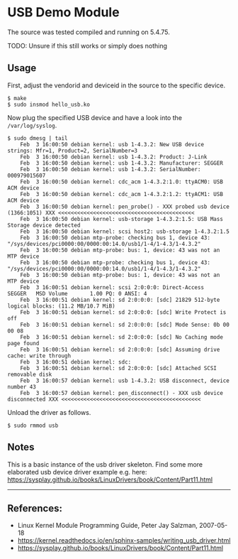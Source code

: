 # USB Demo Module

The source was tested compiled and running on 5.4.75.  

TODO: Unsure if this still works or simply does nothing  

## Usage

First, adjust the vendorid and deviceid in the source to the specific device.  

```
$ make
$ sudo insmod hello_usb.ko
```

Now plug the specified USB device and have a look into the ``/var/log/syslog``.  

```
$ sudo dmesg | tail
    Feb  3 16:00:50 debian kernel: usb 1-4.3.2: New USB device strings: Mfr=1, Product=2, SerialNumber=3
    Feb  3 16:00:50 debian kernel: usb 1-4.3.2: Product: J-Link
    Feb  3 16:00:50 debian kernel: usb 1-4.3.2: Manufacturer: SEGGER
    Feb  3 16:00:50 debian kernel: usb 1-4.3.2: SerialNumber: 000979015607
    Feb  3 16:00:50 debian kernel: cdc_acm 1-4.3.2:1.0: ttyACM0: USB ACM device
    Feb  3 16:00:50 debian kernel: cdc_acm 1-4.3.2:1.2: ttyACM1: USB ACM device
    Feb  3 16:00:50 debian kernel: pen_probe() - XXX probed usb device (1366:1051) XXX <<<<<<<<<<<<<<<<<<<<<<<<<<<<<<<<<<<<<<<<<<<
    Feb  3 16:00:50 debian kernel: usb-storage 1-4.3.2:1.5: USB Mass Storage device detected
    Feb  3 16:00:50 debian kernel: scsi host2: usb-storage 1-4.3.2:1.5
    Feb  3 16:00:50 debian mtp-probe: checking bus 1, device 43: "/sys/devices/pci0000:00/0000:00:14.0/usb1/1-4/1-4.3/1-4.3.2"
    Feb  3 16:00:50 debian mtp-probe: bus: 1, device: 43 was not an MTP device
    Feb  3 16:00:50 debian mtp-probe: checking bus 1, device 43: "/sys/devices/pci0000:00/0000:00:14.0/usb1/1-4/1-4.3/1-4.3.2"
    Feb  3 16:00:50 debian mtp-probe: bus: 1, device: 43 was not an MTP device
    Feb  3 16:00:51 debian kernel: scsi 2:0:0:0: Direct-Access     SEGGER   MSD Volume       1.00 PQ: 0 ANSI: 4
    Feb  3 16:00:51 debian kernel: sd 2:0:0:0: [sdc] 21829 512-byte logical blocks: (11.2 MB/10.7 MiB)
    Feb  3 16:00:51 debian kernel: sd 2:0:0:0: [sdc] Write Protect is off
    Feb  3 16:00:51 debian kernel: sd 2:0:0:0: [sdc] Mode Sense: 0b 00 00 08
    Feb  3 16:00:51 debian kernel: sd 2:0:0:0: [sdc] No Caching mode page found
    Feb  3 16:00:51 debian kernel: sd 2:0:0:0: [sdc] Assuming drive cache: write through
    Feb  3 16:00:51 debian kernel: sdc:
    Feb  3 16:00:51 debian kernel: sd 2:0:0:0: [sdc] Attached SCSI removable disk
    Feb  3 16:00:57 debian kernel: usb 1-4.3.2: USB disconnect, device number 43
    Feb  3 16:00:57 debian kernel: pen_disconnect() - XXX usb device disconnected XXX <<<<<<<<<<<<<<<<<<<<<<<<<<<<<<<<<<<<<<<<<<<<
```

Unload the driver as follows.  

```
$ sudo rmmod usb
```

## Notes

This is a basic instance of the usb driver skeleton. Find some more elaborated usb device driver example e.g. here:  
https://sysplay.github.io/books/LinuxDrivers/book/Content/Part11.html

---

## References:

 * Linux Kernel Module Programming Guide, Peter Jay Salzman, 2007-05-18
 * https://kernel.readthedocs.io/en/sphinx-samples/writing_usb_driver.html
 * https://sysplay.github.io/books/LinuxDrivers/book/Content/Part11.html
